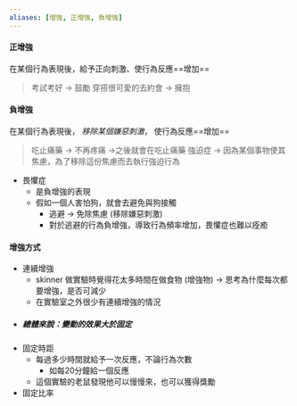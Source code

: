 ```yaml
---
aliases: [增強, 正增強, 負增強]
---
```


#### 正增強
 在某個行為表現後，給予正向刺激、使行為反應==增加==
> 考試考好 -> 鼓勵
> 穿搭很可愛的去約會 -> 擁抱


#### 負增強
在某個行為表現後， _移除某個嫌惡刺激_， 使行為反應==增加==
> 吃止痛藥 -> 不再疼痛 ->之後就會在吃止痛藥
> 強迫症 -> 因為某個事物使其焦慮，為了移除這份焦慮而去執行強迫行為

- 畏懼症 
	- 是負增強的表現
	- 假如一個人害怕狗，就會去避免與狗接觸
		- 逃避 -> 免除焦慮 (移除嫌惡刺激)
		- 對於逃避的行為負增強，導致行為頻率增加，畏懼症也難以痊癒

#### 增強方式

- 連續增強
	- skinner 做實驗時覺得花太多時間在做食物 (增強物) -> 思考為什麼每次都要增強，是否可減少
	- 在實驗室之外很少有連續增強的情況
- ##### 總體來說：變動的效果大於固定
- 固定時距
	- 每過多少時間就給予一次反應，不論行為次數
		- 如每20分鐘給一個反應
	- 這個實驗的老鼠發現他可以慢慢來，也可以獲得獎勵
- 固定比率